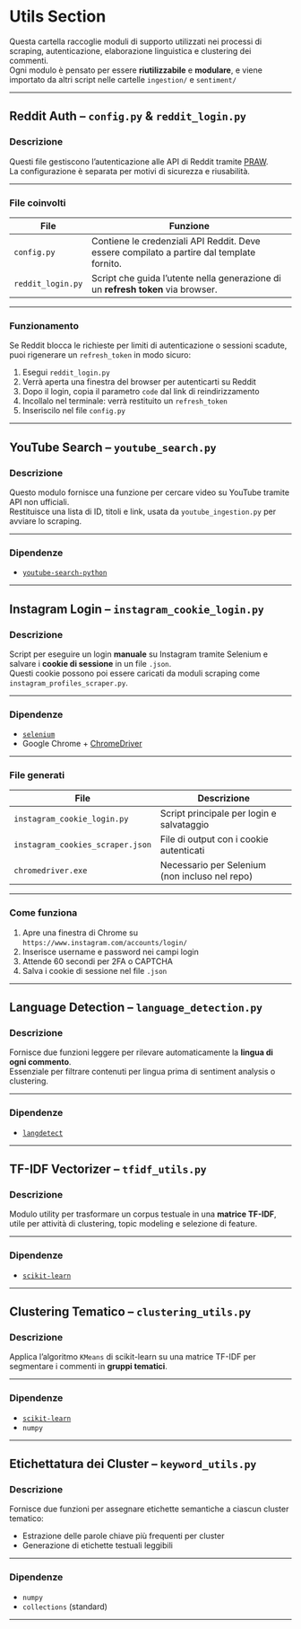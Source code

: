 #  Utils Section

Questa cartella raccoglie moduli di supporto utilizzati nei processi di scraping, autenticazione, elaborazione linguistica e clustering dei commenti.  
Ogni modulo è pensato per essere **riutilizzabile** e **modulare**, e viene importato da altri script nelle cartelle `ingestion/` e  `sentiment/` 

---

##  Reddit Auth – `config.py` & `reddit_login.py`

### Descrizione
Questi file gestiscono l’autenticazione alle API di Reddit tramite [PRAW](https://pypi.org/project/praw/).  
La configurazione è separata per motivi di sicurezza e riusabilità.

---

###  File coinvolti

| File              | Funzione                                                                 |
|-------------------|--------------------------------------------------------------------------|
| `config.py`       | Contiene le credenziali API Reddit. Deve essere compilato a partire dal template fornito. |
| `reddit_login.py` | Script che guida l’utente nella generazione di un **refresh token** via browser. |

---

###  Funzionamento
Se Reddit blocca le richieste per limiti di autenticazione o sessioni scadute, puoi rigenerare un `refresh_token` in modo sicuro:

1. Esegui `reddit_login.py`
2. Verrà aperta una finestra del browser per autenticarti su Reddit
3. Dopo il login, copia il parametro `code` dal link di reindirizzamento
4. Incollalo nel terminale: verrà restituito un `refresh_token`
5. Inseriscilo nel file `config.py`

---

##  YouTube Search – `youtube_search.py`

### Descrizione
Questo modulo fornisce una funzione per cercare video su YouTube tramite API non ufficiali.  
Restituisce una lista di ID, titoli e link, usata da `youtube_ingestion.py` per avviare lo scraping.

---

###  Dipendenze
- [`youtube-search-python`](https://pypi.org/project/youtube-search-python/)

---

##  Instagram Login – `instagram_cookie_login.py`

### Descrizione
Script per eseguire un login **manuale** su Instagram tramite Selenium e salvare i **cookie di sessione** in un file `.json`.  
Questi cookie possono poi essere caricati da moduli scraping come `instagram_profiles_scraper.py`.

---

###  Dipendenze
- [`selenium`](https://pypi.org/project/selenium/)
- Google Chrome + [ChromeDriver](https://chromedriver.chromium.org/)

---

###  File generati

| File                         | Descrizione                                   |
|------------------------------|-----------------------------------------------|
| `instagram_cookie_login.py`  | Script principale per login e salvataggio     |
| `instagram_cookies_scraper.json` | File di output con i cookie autenticati |
| `chromedriver.exe`           | Necessario per Selenium (non incluso nel repo)|

---

###  Come funziona
1. Apre una finestra di Chrome su `https://www.instagram.com/accounts/login/`
2. Inserisce username e password nei campi login
3. Attende 60 secondi per 2FA o CAPTCHA
4. Salva i cookie di sessione nel file `.json`

---

##  Language Detection – `language_detection.py`

### Descrizione
Fornisce due funzioni leggere per rilevare automaticamente la **lingua di ogni commento**.  
Essenziale per filtrare contenuti per lingua prima di sentiment analysis o clustering.

---

###  Dipendenze
- [`langdetect`](https://pypi.org/project/langdetect/)

---

##  TF-IDF Vectorizer – `tfidf_utils.py`

### Descrizione
Modulo utility per trasformare un corpus testuale in una **matrice TF-IDF**, utile per attività di clustering, topic modeling e selezione di feature.

---

###  Dipendenze
- [`scikit-learn`](https://scikit-learn.org/)

---

##  Clustering Tematico – `clustering_utils.py`

### Descrizione
Applica l’algoritmo `KMeans` di scikit-learn su una matrice TF-IDF per segmentare i commenti in **gruppi tematici**.

---

###  Dipendenze
- [`scikit-learn`](https://scikit-learn.org/)
- `numpy`

---

##  Etichettatura dei Cluster – `keyword_utils.py`

### Descrizione
Fornisce due funzioni per assegnare etichette semantiche a ciascun cluster tematico:

- Estrazione delle parole chiave più frequenti per cluster
- Generazione di etichette testuali leggibili

---

###  Dipendenze
- `numpy`
- `collections` (standard)

---


